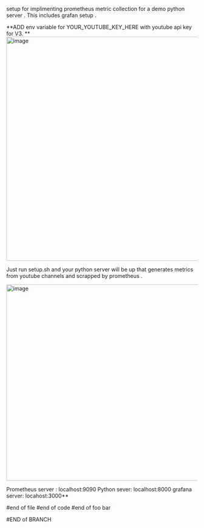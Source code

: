 setup for implimenting prometheus metric collection for a demo python server . This includes grafan setup .


**ADD env variable for YOUR_YOUTUBE_KEY_HERE with youtube api key for V3. 
**<img width="588" alt="image" src="https://github.com/chandan-kotwal/prometheus-python-setup-example/assets/32790452/a8ded046-236a-4efa-b83d-9a72e2c08e57">


Just run setup.sh and your python server will be up that generates metrics from youtube channels and scrapped by prometheus .


<img width="515" alt="image" src="https://github.com/chandan-kotwal/prometheus-python-setup-example/assets/32790452/89bf2947-0c4b-41a0-b2f7-4d6d51cbbca9">


Prometheus server : localhost:9090
Python sever: localhost:8000
grafana server: locahost:3000**

#end of file 
#end of code
#end of foo bar


#END of BRANCH
